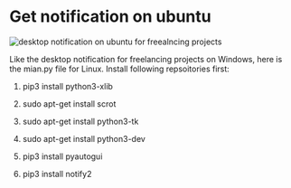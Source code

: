 
# Get notification on ubuntu

![desktop notification on ubuntu for freealncing projects](https://github.com/earthat/freelancing-jobs-desktop-notification/blob/master/Ubuntu/images/Ubuntu_notification.png)


Like the desktop notification for freelancing projects on Windows, here is the mian.py file for Linux. Install following repsoitories first:

1. pip3 install python3-xlib

2. sudo apt-get install scrot

3. sudo apt-get install python3-tk

4. sudo apt-get install python3-dev

5. pip3 install pyautogui

6. pip3 install notify2
